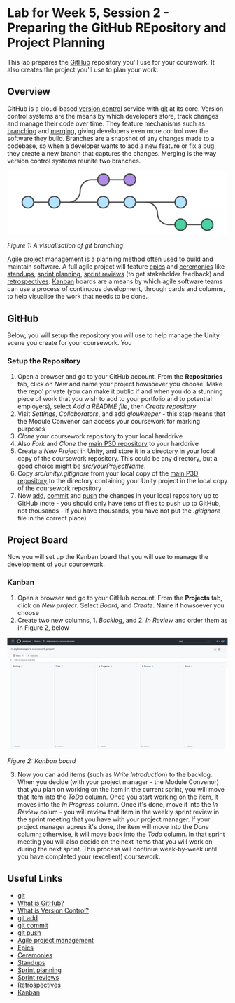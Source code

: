 # Lab for Week 5, Session 2 - Preparing the GitHub REpository and Project Planning

This lab prepares the [GitHub](https://github.com/) repository you'll use for your courswork. It also creates the project you'll use to plan your work.

## Overview

GitHub is a cloud-based [version control](https://www.atlassian.com/git/tutorials/what-is-version-control) service with [git](https://git-scm.com/) at its core. Version control systems are the means by which developers store, track changes and manage their code over time. They feature mechanisms such as [branching](https://www.atlassian.com/git/tutorials/using-branches) and [merging](https://www.atlassian.com/git/tutorials/using-branches/git-merge), giving developers even more control over the software they build. Branches are a snapshot of any changes made to a codebase, so when a developer wants to add a new feature or fix a bug, they create a new branch that captures the changes. Merging is the way version control systems reunite two branches.

![git branches](./images/gitBranch.svg)

_Figure 1: A visualisation of git branching_

[Agile project management](https://www.atlassian.com/agile/project-management) is a planning method often used to build and maintain software. A full agile project will feature [epics](https://www.atlassian.com/agile/project-management/epics) and [ceremonies](https://www.atlassian.com/agile/scrum/ceremonies) like [standups](https://www.atlassian.com/agile/scrum/standups), [sprint planning](https://www.atlassian.com/agile/scrum/sprint-planning), [sprint reviews](https://www.atlassian.com/agile/scrum/sprint-reviews) (to get stakeholder feedback) and [retrospectives](https://www.atlassian.com/agile/scrum/retrospectives). [Kanban](https://www.atlassian.com/agile/kanban) boards are a means by which agile software teams can use a process of continuous development, through cards and columns, to help visualise the work that needs to be done.

## GitHub

Below, you will setup the repository you will use to help manage the Unity scene you create for your coursework. You

### Setup the Repository

1. Open a browser and go to your GitHub account. From the **Repositories** tab, click on _New_ and name your project howsoever you choose. Make the repo' private (you can make it public if and when you do a stunning piece of work that you wish to add to your portfolio and  to potential employers), select _Add a README file_, then _Create repository_
2. Visit _Settings_, _Collaborators_, and add _glowkeeper_ - this step means that the Module Convenor can access your coursework for marking purposes
3. _Clone_ your coursework repository to your local harddrive
4. Also _Fork_ and _Clone_ the [main P3D repository](https://github.com/glowkeeper/Programmingfor3D) to your harddrive
5. Create a _New Project_ in Unity, and store it in a directory in your local copy of the coursework repository. This could be any directory, but a good choice might be _src/yourProjectName_.
6. Copy _src/unity/.gitignore_ from your local copy of the [main P3D repository](https://github.com/glowkeeper/Programmingfor3D) to the directory containing your Unity project in the local copy of the coursework repository
7. Now [add](https://github.com/git-guides/git-add), [commit](https://github.com/git-guides/git-commit) and [push](https://github.com/git-guides/git-push) the changes in your local repository up to GitHub (note - you should only have tens of files to push up to GitHub, not thousands - if you have thousands, you have not put the _.gitignore_ file in the correct place)

## Project Board

Now you will set up the Kanban board that you will use to manage the development of your coursework.

### Kanban

1. Open a browser and go to your GitHub account. From the **Projects** tab, click on _New project_. Select _Board_, and _Create_. Name it howsoever you choose
2. Create two new columns, 1. _Backlog_, and 2. _In Review_ and order them as in Figure 2, below

![Kanban board](./images/kanbanBoard.png)

_Figure 2: Kanban board_

3. Now you can add items (such as _Write Introduction_) to the backlog. When you decide (with your project manager - the Module Convenor) that you plan on working on the item in the current sprint, you will move that item into the _ToDo_ column. Once you start working on the item, it moves into the _In Progress_ column. Once it's done, move it into the _In Review_ colum - you will review that item in the weekly sprint review in the sprint meeting that you have with your project manager. If your project manager agrees it's done, the item will move into the _Done_ column; otherwise, it will move back into the _Todo_ column. In that sprint meeting you will also decide on the next items that you will work on during the next sprint. This process will continue week-by-week until you have completed your (excellent) coursework.

## Useful Links

- [git](https://git-scm.com/)
- [What is GitHub?](https://kinsta.com/knowledgebase/what-is-github/)
- [What is Version Control?](https://www.atlassian.com/git/tutorials/what-is-version-control)
- [git add](https://github.com/git-guides/git-add)
- [git commit](https://github.com/git-guides/git-commit)
- [git push](https://github.com/git-guides/git-push)
- [Agile project management](https://www.atlassian.com/agile/project-management)
- [Epics](https://www.atlassian.com/agile/project-management/epics)
- [Ceremonies](https://www.atlassian.com/agile/scrum/ceremonies)
- [Standups](https://www.atlassian.com/agile/scrum/standups)
- [Sprint planning](https://www.atlassian.com/agile/scrum/sprint-planning)
- [Sprint reviews](https://www.atlassian.com/agile/scrum/sprint-reviews)
- [Retrospectives](https://www.atlassian.com/agile/scrum/retrospectives)
- [Kanban](https://www.atlassian.com/agile/kanban)

